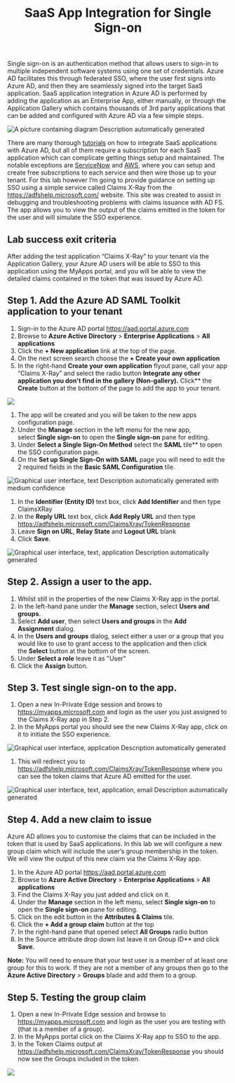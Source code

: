 ﻿---
id: saasapp
title: SaaS App Integration for Single Sign-on
sidebar_label: 16. SaaS App Integration
slug: /saasapp
---



Single sign-on is an authentication method that allows users to sign-in to multiple independent software systems using one set of credentials. Azure AD facilitates this through federated SSO, where the user first signs into Azure AD, and then they are seamlessly signed into the target SaaS application. SaaS application integration in Azure AD is performed by adding the application as an Enterprise App, either manually, or through the Application Gallery which contains thousands of 3rd party applications that can be added and configured with Azure AD via a few simple steps.


![A picture containing diagram Description automatically generated](img/saasapp.001.png)

There are many thorough [tutorials](https://learn.microsoft.com/en-us/azure/active-directory/saas-apps/tutorial-list) on how to integrate SaaS applications with Azure AD, but all of them require a subscription for each SaaS application which can complicate getting things setup and maintained. The notable exceptions are [ServiceNow](https://learn.microsoft.com/en-us/azure/active-directory/saas-apps/servicenow-tutorial) and [AWS](https://learn.microsoft.com/en-us/azure/active-directory/saas-apps/amazon-web-service-tutorial), where you can setup and create free subscriptions to each service and then wire those up to your tenant. For this lab however I’m going to provide guidance on setting up SSO using a simple service called Claims X-Ray from the <https://adfshelp.microsoft.com/> website. This site was created to assist in debugging and troubleshooting problems with claims issuance with AD FS. The app allows you to view the output of the claims emitted in the token for the user and will simulate the SSO experience.
##
## Lab success exit criteria
After adding the test application “Claims X-Ray” to your tenant via the Application Gallery, your Azure AD users will be able to SSO to this application using the MyApps portal, and you will be able to view the detailed claims contained in the token that was issued by Azure AD.

## Step 1.  Add the Azure AD SAML Toolkit application to your tenant
1. Sign-in to the Azure AD portal <https://aad.portal.azure.com>
1. Browse to **Azure Active Directory** > **Enterprise Applications** > **All applications**
1. Click the **+ New application** link at the top of the page.
1. On the next screen search choose the **+ Create your own application**
1. In the right-hand **Create your own application** flyout pane, call your app “Claims X-Ray” and select the radio button **Integrate any other application you don't find in the gallery (Non-gallery).** Click** the **Create** button at the bottom of the page to add the app to your tenant.

![](img/saasapp.002.png)

1. The app will be created and you will be taken to the new apps configuration page.
1. Under the **Manage** section in the left menu for the new app, select **Single sign-on** to open the **Single sign-on** pane for editing.
1. Under **Select a Single Sign-On Method** select the **SAML** tile** to open the SSO configuration page. 
1. On the **Set up Single Sign-On with SAML** page you will need to edit the 2 required fields in the **Basic SAML Configuration** tile.

![Graphical user interface, text Description automatically generated with medium confidence](img/saasapp.003.png)

1. In the **Identifier (Entity ID)** text box, click **Add Identifier** and then type ClaimsXRay 
1. In the **Reply URL** text box, click **Add Reply URL** and then type <https://adfshelp.microsoft.com/ClaimsXray/TokenResponse>
1. Leave **Sign on URL**, **Relay State** and **Logout URL** blank
1. Click **Save**.

![Graphical user interface, text, application Description automatically generated](img/saasapp.004.png)


## Step 2. Assign a user to the app.
1. Whilst still in the properties of the new Claims X-Ray app in the portal.
1. In the left-hand pane under the **Manage** section, select **Users and groups**.
1. Select **Add user**, then select **Users and groups** in the **Add Assignment** dialog.
1. In the **Users and groups** dialog, select either a user or a group that you would like to use to grant access to the application and then click the **Select** button at the bottom of the screen.
1. Under **Select a role** leave it as "User"
1. Click the **Assign** button.

## Step 3. Test single sign-on to the app.
1. Open a new In-Private Edge session and brows to <https://myapps.microsoft.com> and login as the user you just assigned to the Claims X-Ray app in Step 2.
1. In the MyApps portal you should see the new Claims X-Ray app, click on it to initiate the SSO experience.

![Graphical user interface, application Description automatically generated](img/saasapp.005.png)

1. This will redirect you to <https://adfshelp.microsoft.com/ClaimsXray/TokenResponse> where you can see the token claims that Azure AD emitted for the user.

![Graphical user interface, text, application, email Description automatically generated](img/saasapp.006.png)

## Step 4. Add a new claim to issue
Azure AD allows you to customise the claims that can be included in the token that is used by SaaS applications. In this lab we will configure a new group claim which will include the user’s group membership in the token. We will view the output of this new claim via the Claims X-Ray app.

1. In the Azure AD portal <https://aad.portal.azure.com>
1. Browse to **Azure Active Directory** > **Enterprise Applications** > **All applications**
1. Find the Claims X-Ray you just added and click on it.
1. Under the **Manage** section in the left menu, select **Single sign-on** to open the **Single sign-on** pane for editing.
1. Click on the edit button in the **Attributes & Claims** tile.
1. Click the **+ Add a group claim** button at the top
1. In the right-hand pane that opened select **All Groups** radio button
1. In the Source attribute drop down list leave it on Group ID** and click **Save.**

**Note:** You will need to ensure that your test user is a member of at least one group for this to work. If they are not a member of any groups then go to the **Azure Active Directory** > **Groups** blade and add them to a group.

## Step 5. Testing the group claim
1. Open a new In-Private Edge session and browse to <https://myapps.microsoft.com> and login as the user you are testing with (that is a member of a group).
1. In the MyApps portal click on the Claims X-Ray app to SSO to the app.
1. In the Token Claims output at <https://adfshelp.microsoft.com/ClaimsXray/TokenResponse> you should now see the Groups included in the token.

![](img/saasapp.007.png)







